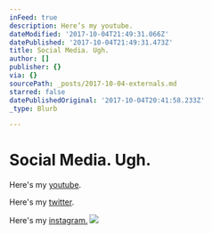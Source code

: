 ```yaml
---
inFeed: true
description: Here’s my youtube.
dateModified: '2017-10-04T21:49:31.066Z'
datePublished: '2017-10-04T21:49:31.473Z'
title: Social Media. Ugh.
author: []
publisher: {}
via: {}
sourcePath: _posts/2017-10-04-externals.md
starred: false
datePublishedOriginal: '2017-10-04T20:41:58.233Z'
_type: Blurb

---
```

# Social Media. Ugh.

Here's my [youtube][0].

Here's my [twitter][1].

Here's my [instagram.][2]
![](https://the-grid-user-content.s3-us-west-2.amazonaws.com/fbd99e10-895b-4bb4-b930-9fc2b08a8327.jpg)

[0]: https://www.youtube.com/user/stupidcreatures/featured
[1]: https://twitter.com/StupidCreatures
[2]: https://www.instagram.com/johnmurphyinstitute/